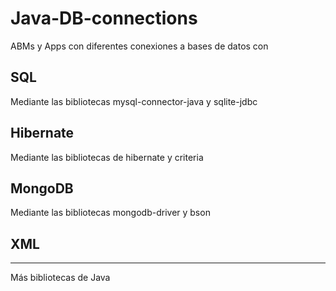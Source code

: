 # Java-DB-connections
ABMs y Apps con diferentes conexiones a bases de datos con

## SQL
Mediante las bibliotecas mysql-connector-java y sqlite-jdbc

## Hibernate 
Mediante las bibliotecas de hibernate y criteria

## MongoDB
Mediante las bibliotecas mongodb-driver y bson

## XML

---

Más bibliotecas de Java 
